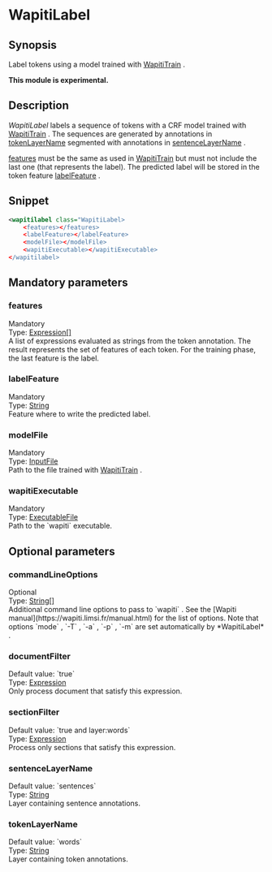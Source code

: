 <h1 class="module">WapitiLabel</h1>

## Synopsis

Label tokens using a model trained with <a href="../module/WapitiTrain" class="module">WapitiTrain</a> .

**This module is experimental.**

## Description

 *WapitiLabel* labels a sequence of tokens with a CRF model trained with <a href="../module/WapitiTrain" class="module">WapitiTrain</a> . The sequences are generated by annotations in <a href="#tokenLayerName" class="param">tokenLayerName</a> segmented with annotations in <a href="#sentenceLayerName" class="param">sentenceLayerName</a> .

 <a href="#features" class="param">features</a> must be the same as used in <a href="../module/WapitiTrain" class="module">WapitiTrain</a> but must not include the last one (that represents the label). The predicted label will be stored in the token feature <a href="#labelFeature" class="param">labelFeature</a> .

## Snippet



```xml
<wapitilabel class="WapitiLabel>
    <features></features>
    <labelFeature></labelFeature>
    <modelFile></modelFile>
    <wapitiExecutable></wapitiExecutable>
</wapitilabel>
```

## Mandatory parameters

<h3 id="features" class="param">features</h3>

<div class="param-level param-level-mandatory">Mandatory
</div>
<div class="param-type">Type: <a href="../converter/fr.inra.maiage.bibliome.alvisnlp.core.corpus.expressions.Expression%5B%5D" class="converter">Expression[]</a>
</div>
A list of expressions evaluated as strings from the token annotation. The result represents the set of features of each token. For the training phase, the last feature is the label.

<h3 id="labelFeature" class="param">labelFeature</h3>

<div class="param-level param-level-mandatory">Mandatory
</div>
<div class="param-type">Type: <a href="../converter/java.lang.String" class="converter">String</a>
</div>
Feature where to write the predicted label.

<h3 id="modelFile" class="param">modelFile</h3>

<div class="param-level param-level-mandatory">Mandatory
</div>
<div class="param-type">Type: <a href="../converter/fr.inra.maiage.bibliome.util.files.InputFile" class="converter">InputFile</a>
</div>
Path to the file trained with <a href="../module/WapitiTrain" class="module">WapitiTrain</a> .

<h3 id="wapitiExecutable" class="param">wapitiExecutable</h3>

<div class="param-level param-level-mandatory">Mandatory
</div>
<div class="param-type">Type: <a href="../converter/fr.inra.maiage.bibliome.util.files.ExecutableFile" class="converter">ExecutableFile</a>
</div>
Path to the `wapiti` executable.

## Optional parameters

<h3 id="commandLineOptions" class="param">commandLineOptions</h3>

<div class="param-level param-level-optional">Optional
</div>
<div class="param-type">Type: <a href="../converter/java.lang.String%5B%5D" class="converter">String[]</a>
</div>
Additional command line options to pass to `wapiti` . See the [Wapiti manual](https://wapiti.limsi.fr/manual.html) for the list of options. Note that options `mode` , `-T` , `-a` , `-p` , `-m` are set automatically by *WapitiLabel* .

<h3 id="documentFilter" class="param">documentFilter</h3>

<div class="param-level param-level-default-value">Default value: `true`
</div>
<div class="param-type">Type: <a href="../converter/fr.inra.maiage.bibliome.alvisnlp.core.corpus.expressions.Expression" class="converter">Expression</a>
</div>
Only process document that satisfy this expression.

<h3 id="sectionFilter" class="param">sectionFilter</h3>

<div class="param-level param-level-default-value">Default value: `true and layer:words`
</div>
<div class="param-type">Type: <a href="../converter/fr.inra.maiage.bibliome.alvisnlp.core.corpus.expressions.Expression" class="converter">Expression</a>
</div>
Process only sections that satisfy this expression.

<h3 id="sentenceLayerName" class="param">sentenceLayerName</h3>

<div class="param-level param-level-default-value">Default value: `sentences`
</div>
<div class="param-type">Type: <a href="../converter/java.lang.String" class="converter">String</a>
</div>
Layer containing sentence annotations.

<h3 id="tokenLayerName" class="param">tokenLayerName</h3>

<div class="param-level param-level-default-value">Default value: `words`
</div>
<div class="param-type">Type: <a href="../converter/java.lang.String" class="converter">String</a>
</div>
Layer containing token annotations.

